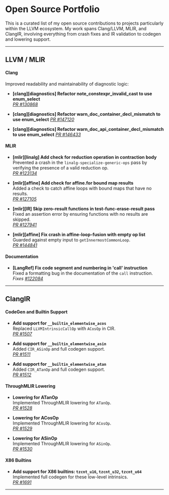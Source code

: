 # Open Source Portfolio

This is a curated list of my open source contributions to projects particularly within the LLVM ecosystem. My work spans Clang/LLVM, MLIR, and ClangIR, involving everything from crash fixes and IR validation to codegen and lowering support.

---

## LLVM / MLIR

#### Clang

Improved readability and maintainability of diagnostic logic:  

- **[clang][diagnostics] Refactor note_constexpr_invalid_cast to use enum_select**  
  _[PR #130868](https://github.com/llvm/llvm-project/pull/130868)_

- **[clang][diagnostics] Refactor warn_doc_container_decl_mismatch to use enum_select**
  _[PR #147120](https://github.com/llvm/llvm-project/pull/#147120)_

- **[clang][diagnostics] Refactor warn_doc_api_container_decl_mismatch to use enum_select**
  _[PR #146433](https://github.com/llvm/llvm-project/pull/#146433)_

#### MLIR

- **[mlir][linalg] Add check for reduction operation in contraction body**  
  Prevented a crash in the `linalg-specialize-generic-ops` pass by verifying the presence of a valid reduction op.  
  _[PR #123134](https://github.com/llvm/llvm-project/pull/123134)_

- **[mlir][affine] Add check for affine.for bound map results**  
  Added a check to catch affine loops with bound maps that have no results.  
  _[PR #127105](https://github.com/llvm/llvm-project/pull/127105)_

- **[mlir][IR] Skip zero-result functions in test-func-erase-result pass**  
  Fixed an assertion error by ensuring functions with no results are skipped.  
  _[PR #127941](https://github.com/llvm/llvm-project/pull/127941)_

- **[mlir][affine] Fix crash in affine-loop-fusion with empty op list**  
  Guarded against empty input to `getInnermostCommonLoop`.  
  _[PR #144841](https://github.com/llvm/llvm-project/pull/144841)_

#### Documentation

- **[LangRef] Fix code segment and numbering in 'call' instruction**  
Fixed a formatting bug in the documentation of the `call` instruction.  
_Fixes [#122084](https://github.com/llvm/llvm-project/issues/122084)_

---

## ClangIR

#### CodeGen and Builtin Support

- **Add support for `__builtin_elementwise_acos`**  
  Replaced `LLVMIntrinsicCallOp` with `ACosOp` in CIR.  
  _[PR #1507](https://github.com/llvm/clangir/pull/1507)_

- **Add support for `__builtin_elementwise_asin`**  
  Added `CIR_ASinOp` and full codegen support.  
  _[PR #1511](https://github.com/llvm/clangir/pull/1511)_

- **Add support for `__builtin_elementwise_atan`**  
  Added `CIR_ATanOp` and full codegen support.  
  _[PR #1512](https://github.com/llvm/clangir/pull/1512)_

#### ThroughMLIR Lowering

- **Lowering for ATanOp**  
  Implemented ThroughMLIR lowering for `ATanOp`.  
  _[PR #1528](https://github.com/llvm/clangir/pull/1528)_

- **Lowering for ACosOp**  
  Implemented ThroughMLIR lowering for `ACosOp`.  
  _[PR #1529](https://github.com/llvm/clangir/pull/1529)_

- **Lowering for ASinOp**  
  Implemented ThroughMLIR lowering for `ASinOp`.  
  _[PR #1530](https://github.com/llvm/clangir/pull/1530)_

#### X86 Builtins

- **Add support for X86 builtins: `tzcnt_u16`, `tzcnt_u32`, `tzcnt_u64`**  
  Implemented full codegen for these low-level intrinsics.  
  _[PR #1691](https://github.com/llvm/clangir/pull/1691)_

---
